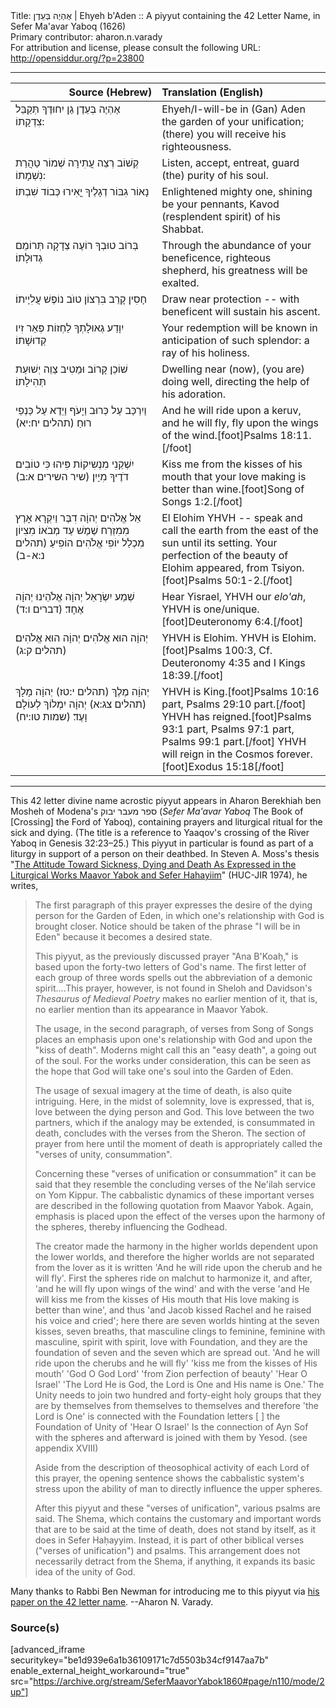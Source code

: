 <html>
<head></head>
<body>
Title: אֶהְיֶה בְּעֵדֶן | Ehyeh b'Aden :: A piyyut containing the 42 Letter Name, in Sefer Ma'avar Yaboq (1626)<br />
Primary contributor: aharon.n.varady<br />
For attribution and license, please consult the following URL: <a href="http://opensiddur.org/?p=23800">http://opensiddur.org/?p=23800</a>
<p />
<hr />

<table style="margin-left: auto;margin-right: auto;" class="draggable">
<thead><tr><th id="x" style="text-align: right;">Source (Hebrew)</th><th style="text-align: left;">Translation (English)</th></tr></thead>
<tbody>
<tr><td style="vertical-align:top;" width="46%">
<div class="liturgy"><span lang="he">
אֶהְיֶה בְּעֵדֶן 
גַן יִחוּדֶךָ 
תְּקַבֵּל צִדְקָתוֹ:
</span></div></td>
 
<td style="vertical-align:top;" width="53%">
<div class="english">
Ehyeh/I-will-be in (Gan) Aden
the garden of your unification;
(there) you will receive his righteousness.
</div></td></tr>


<tr><td style="vertical-align:top;" width="46%">
<div class="liturgy"><span lang="he">
קְשׁוֹב רְצֵה 
עֲתִירָה שְׁמוֹר 
טַהֲרַת נִשְׁמָתוֹ:
</span></div></td>
 
<td style="vertical-align:top;" width="53%">
<div class="english">
Listen, accept,
entreat, guard
(the) purity of his soul.
</div></td></tr>


<tr><td style="vertical-align:top;" width="46%">
<div class="liturgy"><span lang="he">
נָאוֹר גִבּוֹר 
דְגָלֶיךָ יֳאִירוּ
כְּבוֹד שִׁבְתּוֹ׃ 
</span></div></td>
 
<td style="vertical-align:top;" width="53%">
<div class="english">
Enlightened mighty one,
shining be your pennants,
Kavod (resplendent spirit) of his Shabbat.
</div></td></tr>


<tr><td style="vertical-align:top;" width="46%">
<div class="liturgy"><span lang="he">
בְּרוֹב טוּבְךָ 
רוֹעֶה צְדָקָה 
תְּרוֹמֵם גְדוּלָתוֹ׃
</span></div></td>
 
<td style="vertical-align:top;" width="53%">
<div class="english">
Through the abundance of your beneficence,
righteous shepherd,
his greatness will be exalted.
</div></td></tr>


<tr><td style="vertical-align:top;" width="46%">
<div class="liturgy"><span lang="he">
חָסִין קָרֵב 
בִּרְצוֹן טוֺב 
נוֹפֶשׁ עֲלִיָיתוֹ׃
</span></div></td>
 
<td style="vertical-align:top;" width="53%">
<div class="english">
Draw near protection --
with beneficent will
sustain his ascent.
</div></td></tr>


<tr><td style="vertical-align:top;" width="46%">
<div class="liturgy"><span lang="he">
יִוָדַע גְאוּלָתְךָ 
לַחְזוֹת פְּאֵר 
זִיו קְדוּשָׁתוֹ׃
</span></div></td>
 
<td style="vertical-align:top;" width="53%">
<div class="english">
Your redemption will be known
in anticipation of such splendor:
a ray of his holiness.
</div></td></tr>


<tr><td style="vertical-align:top;" width="46%">
<div class="liturgy"><span lang="he">
שׁוֹכֵן קָרוֹב 
וּמֵטִיב צַוֵה 
יְשׁוּעַת תְּהִילָתוֹ׃
</span></div></td>
 
<td style="vertical-align:top;" width="53%">
<div class="english">
Dwelling near (now),
(you are) doing well, directing
the help of his adoration.
</div></td></tr>


<tr><td style="vertical-align:top;" width="46%">
<div class="liturgy"><span lang="he">
וַיִרְכַּב עַל כְּרוּב וַיָעֹף וַיֵדֶא עַל כַּנְפֵי רוּחַ׃ <span class="citation">(תהלים יח:יא)</span>
</span></div></td>
 
<td style="vertical-align:top;" width="53%">
<div class="english">
And he will ride upon a keruv, and he will fly, fly upon the wings of the wind.[foot]Psalms 18:11.[/foot]
</div></td></tr>


<tr><td style="vertical-align:top;" width="46%">
<div class="liturgy"><span lang="he">
יִשְׁקֵנִי מִנְשִיקוֹת פִּיהוּ כִּי טוֹבִים דֹדֶיךָ מִיָיִן׃ <span class="citation">(שיר השירים א:ב)</span>
</span></div></td>
 
<td style="vertical-align:top;" width="53%">
<div class="english">
Kiss me from the kisses of his mouth that your love making is better than wine.[foot]Song of Songs 1:2.[/foot]
</div></td></tr>


<tr><td style="vertical-align:top;" width="46%">
<div class="liturgy"><span lang="he">
אֵל אֱלֹהִים יְהוָֹה דִבֶּר וַיִקְרָא אָרֶץ מִמִזְרַח שֶׁמֶשׁ עַד מְבֹאוֹ׃ 
מִצִיוֹן מִכְלַל יוֹפִי אֱלֹהִים הוֹפִיעַ׃ <span class="citation">(תהלים נ:א-ב)</span>
</span></div></td>
 
<td style="vertical-align:top;" width="53%">
<div class="english">
El Elohim YHVH -- speak and call the earth from the east of the sun until its setting.
Your perfection of the beauty of Elohim appeared, from Tsiyon. [foot]Psalms 50:1-2.[/foot]
</div></td></tr>


<tr><td style="vertical-align:top;" width="46%">
<div class="liturgy"><span lang="he">
שְׁמַע יִשְׂרָאֵל יְהוָֹה אֱלֹהֵינוּ יְהוָֹה אֶחָד׃ <span class="citation">(דברים ו:ד)</span>
</span></div></td>
 
<td style="vertical-align:top;" width="53%">
<div class="english">
Hear Yisrael, YHVH our <em>elo'ah</em>, YHVH is one/unique.[foot]Deuteronomy 6:4.[/foot]
</div></td></tr>


<tr><td style="vertical-align:top;" width="46%">
<div class="liturgy"><span lang="he">
יְהוָֹה הוּא אֱלֹהִים׃ יְהוָֹה הוּא אֱלֹהִים׃ <span class="citation">(תהלים ק:ג)</span>
</span></div></td>
 
<td style="vertical-align:top;" width="53%">
<div class="english">
YHVH is Elohim. YHVH is Elohim.[foot]Psalms 100:3, Cf. Deuteronomy 4:35 and I Kings 18:39.[/foot]
</div></td></tr>


<tr><td style="vertical-align:top;" width="46%">
<div class="liturgy"><span lang="he">
יְהוָֹה מֶלֶךְ <span class="citation">(תהלים י:טז)</span> יְהוָֹה מָלָךְ <span class="citation">(תהלים צג:א)</span> יְהוָֹה יִמְלוֹךְ לְעוֹלָם וָעֶד׃ <span class="citation">(שמות טו:יח)</span>
</span></div></td>
 
<td style="vertical-align:top;" width="53%">
<div class="english">
YHVH is King.[foot]Psalms 10:16 part, Psalms 29:10 part.[/foot] YHVH has reigned.[foot]Psalms 93:1 part, Psalms 97:1 part, Psalms 99:1 part.[/foot] YHVH will reign in the Cosmos forever.[foot]Exodus 15:18[/foot]
</div></td></tr>
</tbody></table>

<hr />

This 42 letter divine name acrostic piyyut appears in Aharon Berekhiah ben Mosheh of Modena's <span class="hebrew">ספר מעבר יבוק</span> (<em>Sefer Ma'avar Yaboq</em> The Book of [Crossing] the Ford of Yaboq), containing prayers and liturgical ritual for the sick and dying. (The title is a reference to Yaaqov's crossing of the River Yaboq in Genesis 32:23–25.) This piyyut in particular is found as part of a liturgy in support of a person on their deathbed. In Steven A. Moss's thesis "<a href="https://www.jewish-funerals.org/index.php?q=attitude-toward-sickness-dying-and-death-expressed-liturgical-works-maavor-yabok-and-sefer-hahayiim-0">The Attitude Toward Sickness, Dying and Death As Expressed in the Liturgical Works Maavor Yabok and Sefer Hahayiim</a>" (HUC-JIR 1974), he  writes, 

<blockquote>The first paragraph of this prayer expresses the desire of the dying person for the Garden of Eden, in which one's relationship with God is brought closer. Notice should be taken of the phrase "I will be in Eden" because it becomes a desired state.

This piyyut, as the previously discussed prayer "Ana B'Koaḥ," is based upon the forty-two letters of God's name. The first letter of each group of three words spells out the abbreviation of a demonic spirit....This prayer, however, is not found in Sheloh and Davidson's <em>Thesaurus of Medieval Poetry</em> makes no earlier mention of it, that is, no earlier mention than its appearance in Maavor Yabok.

The usage, in the second paragraph, of verses from Song of Songs places an emphasis upon one's relationship with God and upon the "kiss of death". Moderns might call this an "easy death", a going out of the soul.  For the works under consideration, this can be seen as the hope that God will take one's soul into the Garden of Eden.

The usage of sexual imagery at the time of death, is also quite intriguing. Here, in the midst of solemnity, love is expressed, that is, love between the dying person and God. This love between the two partners, which if the analogy may be extended, is consummated in death, concludes with the verses from the Sheron. The section of prayer from here until the moment of death is appropriately called the "verses of unity, consummation".

Concerning these "verses of unification or consummation" it can be said that they resemble the concluding verses of the Ne'ilah service on Yom Kippur. The cabbalistic dynamics of these important verses are described in the following quotation from Maavor Yabok. Again, emphasis is placed upon the effect of the verses upon the harmony of the spheres, thereby influencing the Godhead.

The creator made the harmony in the higher worlds dependent upon the lower worlds, and therefore the higher worlds are not separated from the lover as it is written 'And he will ride upon the cherub and he will fly'.  First the spheres ride on malchut to harmonize it, and after, 'and he will fly upon wings of the wind' and with the verse 'and He will kiss me from the kisses of His mouth that His love making is better than wine', and thus 'and Jacob kissed Rachel and he raised his voice and cried'; here there are seven worlds hinting at the seven kisses, seven breaths, that masculine clings to feminine, feminine with masculine, spirit with spirit, love with Foundation, and they are the foundation of seven and the seven which are spread out. 'And he will ride upon the cherubs and he will fly' 'kiss me from the kisses of His mouth' 'God O God Lord' 'from Zion perfection of beauty' 'Hear O Israel' 'The Lord He is God, the Lord is One and His name is One.' The Unity needs to join two hundred and forty-eight holy groups that they are by themselves from themselves to themselves and therefore 'the Lord is One' is connected with the Foundation letters [ ] the Foundation of Unity of 'Hear O Israel' Is the connection of Ayn Sof with the spheres and afterward is joined with them by Yesod. (see appendix XVIII)

Aside from the description of theosophical activity of each Lord of this prayer, the opening sentence shows the cabbalistic system's stress upon the ability of man to directly influence the upper spheres.

After this piyyut and these "verses of unification", various psalms are said. The Shema, which contains the customary and important words that are to be said at the time of death, does not stand by itself, as it does in Sefer Haḥayyim. Instead, it is part of other biblical verses ("verses of unification") and psalms. This arrangement does not necessarily detract from the Shema, if anything, it expands its basic idea of the unity of God.</blockquote>

Many thanks to Rabbi Ben Newman for introducing me to this piyyut via <a href="http://kaphtziel.blogspot.com/2012/05/utterance-of-name-of-42-ana-be-koach-as.html">his paper on the 42 letter name</a>. --Aharon N. Varady.

<h3>Source(s)</h3>

[advanced_iframe securitykey="be1d939e6a1b36109171c7d5503b34cf9147aa7b" enable_external_height_workaround="true" src="https://archive.org/stream/SeferMaavorYabok1860#page/n110/mode/2up"]


</body>
</html>